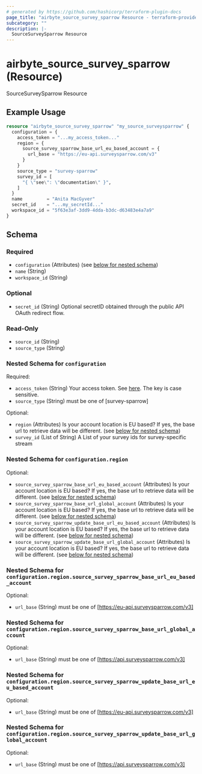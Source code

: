 ```yaml
---
# generated by https://github.com/hashicorp/terraform-plugin-docs
page_title: "airbyte_source_survey_sparrow Resource - terraform-provider-airbyte"
subcategory: ""
description: |-
  SourceSurveySparrow Resource
---
```


# airbyte_source_survey_sparrow (Resource)

SourceSurveySparrow Resource

## Example Usage

```terraform
resource "airbyte_source_survey_sparrow" "my_source_surveysparrow" {
  configuration = {
    access_token = "...my_access_token..."
    region = {
      source_survey_sparrow_base_url_eu_based_account = {
        url_base = "https://eu-api.surveysparrow.com/v3"
      }
    }
    source_type = "survey-sparrow"
    survey_id = [
      "{ \"see\": \"documentation\" }",
    ]
  }
  name         = "Anita MacGyver"
  secret_id    = "...my_secretId..."
  workspace_id = "5f63e3af-3dd9-4dda-b3dc-d63483e4a7a9"
}
```

<!-- schema generated by tfplugindocs -->
## Schema

### Required

- `configuration` (Attributes) (see [below for nested schema](#nestedatt--configuration))
- `name` (String)
- `workspace_id` (String)

### Optional

- `secret_id` (String) Optional secretID obtained through the public API OAuth redirect flow.

### Read-Only

- `source_id` (String)
- `source_type` (String)

<a id="nestedatt--configuration"></a>
### Nested Schema for `configuration`

Required:

- `access_token` (String) Your access token. See <a href="https://developers.surveysparrow.com/rest-apis#authentication">here</a>. The key is case sensitive.
- `source_type` (String) must be one of [survey-sparrow]

Optional:

- `region` (Attributes) Is your account location is EU based? If yes, the base url to retrieve data will be different. (see [below for nested schema](#nestedatt--configuration--region))
- `survey_id` (List of String) A List of your survey ids for survey-specific stream

<a id="nestedatt--configuration--region"></a>
### Nested Schema for `configuration.region`

Optional:

- `source_survey_sparrow_base_url_eu_based_account` (Attributes) Is your account location is EU based? If yes, the base url to retrieve data will be different. (see [below for nested schema](#nestedatt--configuration--region--source_survey_sparrow_base_url_eu_based_account))
- `source_survey_sparrow_base_url_global_account` (Attributes) Is your account location is EU based? If yes, the base url to retrieve data will be different. (see [below for nested schema](#nestedatt--configuration--region--source_survey_sparrow_base_url_global_account))
- `source_survey_sparrow_update_base_url_eu_based_account` (Attributes) Is your account location is EU based? If yes, the base url to retrieve data will be different. (see [below for nested schema](#nestedatt--configuration--region--source_survey_sparrow_update_base_url_eu_based_account))
- `source_survey_sparrow_update_base_url_global_account` (Attributes) Is your account location is EU based? If yes, the base url to retrieve data will be different. (see [below for nested schema](#nestedatt--configuration--region--source_survey_sparrow_update_base_url_global_account))

<a id="nestedatt--configuration--region--source_survey_sparrow_base_url_eu_based_account"></a>
### Nested Schema for `configuration.region.source_survey_sparrow_base_url_eu_based_account`

Optional:

- `url_base` (String) must be one of [https://eu-api.surveysparrow.com/v3]


<a id="nestedatt--configuration--region--source_survey_sparrow_base_url_global_account"></a>
### Nested Schema for `configuration.region.source_survey_sparrow_base_url_global_account`

Optional:

- `url_base` (String) must be one of [https://api.surveysparrow.com/v3]


<a id="nestedatt--configuration--region--source_survey_sparrow_update_base_url_eu_based_account"></a>
### Nested Schema for `configuration.region.source_survey_sparrow_update_base_url_eu_based_account`

Optional:

- `url_base` (String) must be one of [https://eu-api.surveysparrow.com/v3]


<a id="nestedatt--configuration--region--source_survey_sparrow_update_base_url_global_account"></a>
### Nested Schema for `configuration.region.source_survey_sparrow_update_base_url_global_account`

Optional:

- `url_base` (String) must be one of [https://api.surveysparrow.com/v3]


